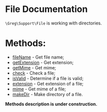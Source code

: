# File Documentation

`\Greg\Support\File` is working with directories.

# Methods:

* [fileName](#filename) - Get file name;
* [getExtension](#getextension) - Get extension;
* [getMime](#getmime) - Get mime;
* [check](#check) - Check a file;
* [isValid](#isvalid) - Determine if a file is valid;
* [extension](#extension) - Get extension of a file;
* [mime](#mime) - Get mime of a file;
* [makeDir](#makedir) - Make directory of a file.

**Methods description is under construction.**
